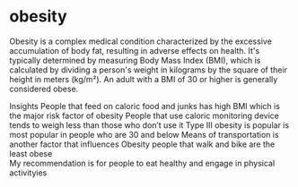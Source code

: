 # obesity

Obesity is a complex medical condition characterized by the excessive accumulation of body fat, resulting in adverse effects on health. It's typically determined by measuring Body Mass Index (BMI), which is calculated by dividing a person's weight in kilograms by the square of their height in meters (kg/m²). An adult with a BMI of 30 or higher is generally considered obese.

Insights
People that feed on caloric food and junks has high BMI which is the major risk factor of obesity
People that use caloric monitoring device tends to weigh less than those who don’t use it
Type III obesity is popular is most popular in people who are 30 and below
Means of transportation is another factor that influences Obesity people that walk and bike are the least obese  
My recommendation is for people to eat healthy and engage in physical activityies
